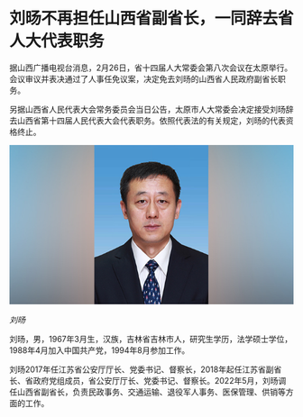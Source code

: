 # 刘旸不再担任山西省副省长，一同辞去省人大代表职务

据山西广播电视台消息，2月26日，省十四届人大常委会第八次会议在太原举行。会议审议并表决通过了人事任免议案，决定免去刘旸的山西省人民政府副省长职务。

另据山西省人民代表大会常务委员会当日公告，太原市人大常委会决定接受刘旸辞去山西省第十四届人民代表大会代表职务。依照代表法的有关规定，刘旸的代表资格终止。

![8f6bdac2f1ef61d85e7e63e6081ec147.jpg](https://raw.githubusercontent.com/qqhsx/qqnews_image/main/2024/02/26/刘旸不再担任山西省副省长，一同辞去省人大代表职务/8f6bdac2f1ef61d85e7e63e6081ec147.jpg)

_刘旸_

刘旸，男，1967年3月生，汉族，吉林省吉林市人，研究生学历，法学硕士学位，1988年4月加入中国共产党，1994年8月参加工作。

刘旸2017年任江苏省公安厅厅长、党委书记、督察长，2018年起任江苏省副省长、省政府党组成员，省公安厅厅长、党委书记、督察长。2022年5月，刘旸调任山西省副省长，负责民政事务、交通运输、退役军人事务、医保管理、供销等方面的工作。

